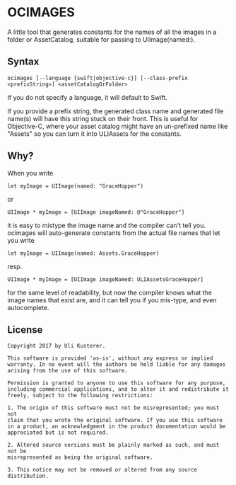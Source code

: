 # OCIMAGES

A little tool that generates constants for the names of all the images
in a folder or AssetCatalog, suitable for passing to UIImage(named:).

## Syntax

	ocimages [--language {swift|objective-c}] [--class-prefix <prefixString>] <assetCatalogOrFolder>

If you do not specify a language, it will default to Swift.

If you provide a prefix string, the generated class name and generated file name(s) will
have this string stuck on their front. This is useful for Objective-C, where your asset
catalog might have an un-prefixed name like "Assets" so you can turn it into ULIAssets
for the constants.

## Why?

When you write

	let myImage = UIImage(named: "GraceHopper")

or

	UIImage * myImage = [UIImage imageNamed: @"GraceHopper"]

it is easy to mistype the image name and the compiler can't tell you.
ocimages will auto-generate constants from the actual file names that
let you write

	let myImage = UIImage(named: Assets.GraceHopper)

resp.

	UIImage * myImage = [UIImage imageNamed: ULIAssetsGraceHopper]

for the same level of readability, but now the compiler knows what the
image names that exist are, and it can tell you if you mis-type, and
even autocomplete.


## License

	Copyright 2017 by Uli Kusterer.

	This software is provided 'as-is', without any express or implied
	warranty. In no event will the authors be held liable for any damages
	arising from the use of this software.

	Permission is granted to anyone to use this software for any purpose,
	including commercial applications, and to alter it and redistribute it
	freely, subject to the following restrictions:

	1. The origin of this software must not be misrepresented; you must not
	claim that you wrote the original software. If you use this software
	in a product, an acknowledgment in the product documentation would be
	appreciated but is not required.

	2. Altered source versions must be plainly marked as such, and must not be
	misrepresented as being the original software.

	3. This notice may not be removed or altered from any source
	distribution.
